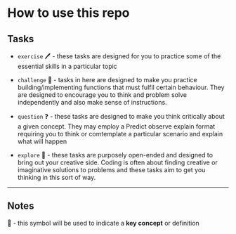 # How to use this repo

## Tasks

- `exercise` 🖊️ - these tasks are designed for you to practice some of the essential skills in a particular topic

- `challenge` 🧠 - tasks in here are designed to make you practice building/implementing functions that must fulfil certain behaviour. They are designed to encourage you to think and problem solve independently and also make sense of instructions.

- `question` ❓ - these tasks are designed to make you think critically about a given concept. They may employ a Predict observe explain format requiring you to think or comtemplate a particular scenario and explain what will happen

- `explore` 🎨 - these tasks are purposely open-ended and designed to bring out your creative side. Coding is often about finding creative or imaginative solutions to problems and these tasks aim to get you thinking in this sort of way.

---

## Notes

🔑 - this symbol will be used to indicate a **key concept** or definition
